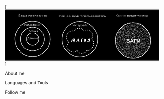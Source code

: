 [![Header](https://github.com/ElenaRazina/ElenaRazina/blob/main/assets/24e5629f5a9ac0df99cfe96fdc21e483.png)]

About me

Languages and Tools

Follow me
